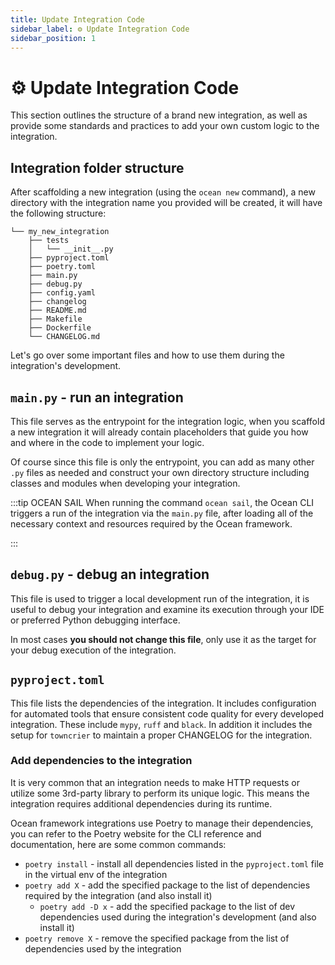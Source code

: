 ```yaml
---
title: Update Integration Code
sidebar_label: ⚙️ Update Integration Code
sidebar_position: 1
---
```


# ⚙️ Update Integration Code

This section outlines the structure of a brand new integration, as well as provide some standards and practices to add your own custom logic to the integration.

## Integration folder structure

After scaffolding a new integration (using the `ocean new` command), a new directory with the integration name you provided will be created, it will have the following structure:

```text
└── my_new_integration
    ├── tests
    │   └── __init__.py
    ├── pyproject.toml
    ├── poetry.toml
    ├── main.py
    ├── debug.py
    ├── config.yaml
    ├── changelog
    ├── README.md
    ├── Makefile
    ├── Dockerfile
    └── CHANGELOG.md
```

Let's go over some important files and how to use them during the integration's development.

## `main.py` - run an integration

This file serves as the entrypoint for the integration logic, when you scaffold a new integration it will already contain placeholders that guide you how and where in the code to implement your logic.

Of course since this file is only the entrypoint, you can add as many other `.py` files as needed and construct your own directory structure including classes and modules when developing your integration.

:::tip OCEAN SAIL
When running the command `ocean sail`, the Ocean CLI triggers a run of the integration via the `main.py` file, after loading all of the necessary context and resources required by the Ocean framework.

:::

## `debug.py` - debug an integration

This file is used to trigger a local development run of the integration, it is useful to debug your integration and examine its execution through your IDE or preferred Python debugging interface.

In most cases **you should not change this file**, only use it as the target for your debug execution of the integration.

## `pyproject.toml`

This file lists the dependencies of the integration. It includes configuration for automated tools that ensure consistent code quality for every developed integration. These include `mypy`, `ruff` and `black`. In addition it includes the setup for `towncrier` to maintain a proper CHANGELOG for the integration.

### Add dependencies to the integration

It is very common that an integration needs to make HTTP requests or utilize some 3rd-party library to perform its unique logic. This means the integration requires additional dependencies during its runtime.

Ocean framework integrations use Poetry to manage their dependencies, you can refer to the Poetry website for the CLI reference and documentation, here are some common commands:

- `poetry install` - install all dependencies listed in the `pyproject.toml` file in the virtual env of the integration
- `poetry add X` - add the specified package to the list of dependencies required by the integration (and also install it)
  - `poetry add -D x` - add the specified package to the list of dev dependencies used during the integration's development (and also install it)
- `poetry remove X` - remove the specified package from the list of dependencies used by the integration
